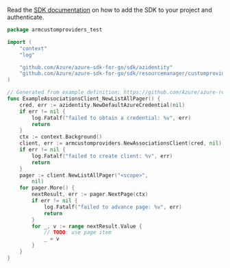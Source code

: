Read the [SDK documentation](https://github.com/Azure/azure-sdk-for-go/blob/sdk%2Fresourcemanager%2Fcustomproviders%2Farmcustomproviders%2Fv0.4.0/sdk/resourcemanager/customproviders/armcustomproviders/README.md) on how to add the SDK to your project and authenticate.

```go
package armcustomproviders_test

import (
	"context"
	"log"

	"github.com/Azure/azure-sdk-for-go/sdk/azidentity"
	"github.com/Azure/azure-sdk-for-go/sdk/resourcemanager/customproviders/armcustomproviders"
)

// Generated from example definition: https://github.com/Azure/azure-rest-api-specs/tree/main/specification/customproviders/resource-manager/Microsoft.CustomProviders/preview/2018-09-01-preview/examples/getAllAssociations.json
func ExampleAssociationsClient_NewListAllPager() {
	cred, err := azidentity.NewDefaultAzureCredential(nil)
	if err != nil {
		log.Fatalf("failed to obtain a credential: %v", err)
		return
	}
	ctx := context.Background()
	client, err := armcustomproviders.NewAssociationsClient(cred, nil)
	if err != nil {
		log.Fatalf("failed to create client: %v", err)
		return
	}
	pager := client.NewListAllPager("<scope>",
		nil)
	for pager.More() {
		nextResult, err := pager.NextPage(ctx)
		if err != nil {
			log.Fatalf("failed to advance page: %v", err)
			return
		}
		for _, v := range nextResult.Value {
			// TODO: use page item
			_ = v
		}
	}
}
```
